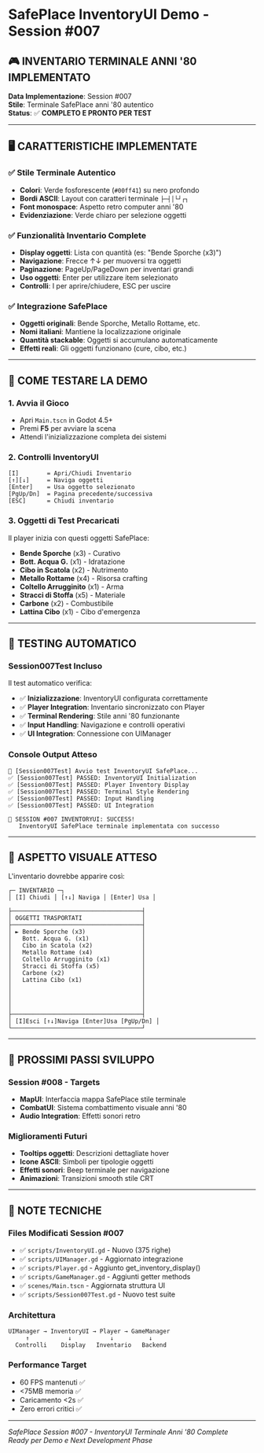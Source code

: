 # SafePlace InventoryUI Demo - Session #007

## 🎮 **INVENTARIO TERMINALE ANNI '80 IMPLEMENTATO**

**Data Implementazione**: Session #007  
**Stile**: Terminale SafePlace anni '80 autentico  
**Status**: ✅ **COMPLETO E PRONTO PER TEST**

---

## 🖥️ **CARATTERISTICHE IMPLEMENTATE**

### **✅ Stile Terminale Autentico**
- **Colori**: Verde fosforescente (`#00ff41`) su nero profondo
- **Bordi ASCII**: Layout con caratteri terminale `├─┤│└┘┌┐`
- **Font monospace**: Aspetto retro computer anni '80
- **Evidenziazione**: Verde chiaro per selezione oggetti

### **✅ Funzionalità Inventario Complete**
- **Display oggetti**: Lista con quantità (es: "Bende Sporche (x3)")
- **Navigazione**: Frecce ↑↓ per muoversi tra oggetti
- **Paginazione**: PageUp/PageDown per inventari grandi
- **Uso oggetti**: Enter per utilizzare item selezionato
- **Controlli**: I per aprire/chiudere, ESC per uscire

### **✅ Integrazione SafePlace**
- **Oggetti originali**: Bende Sporche, Metallo Rottame, etc.
- **Nomi italiani**: Mantiene la localizzazione originale
- **Quantità stackable**: Oggetti si accumulano automaticamente
- **Effetti reali**: Gli oggetti funzionano (cure, cibo, etc.)

---

## 🎯 **COME TESTARE LA DEMO**

### **1. Avvia il Gioco**
- Apri `Main.tscn` in Godot 4.5+
- Premi **F5** per avviare la scena
- Attendi l'inizializzazione completa dei sistemi

### **2. Controlli InventoryUI**
```
[I]        = Apri/Chiudi Inventario  
[↑][↓]     = Naviga oggetti  
[Enter]    = Usa oggetto selezionato  
[PgUp/Dn]  = Pagina precedente/successiva  
[ESC]      = Chiudi inventario  
```

### **3. Oggetti di Test Precaricati**
Il player inizia con questi oggetti SafePlace:
- **Bende Sporche** (x3) - Curativo
- **Bott. Acqua G.** (x1) - Idratazione  
- **Cibo in Scatola** (x2) - Nutrimento
- **Metallo Rottame** (x4) - Risorsa crafting
- **Coltello Arrugginito** (x1) - Arma
- **Stracci di Stoffa** (x5) - Materiale
- **Carbone** (x2) - Combustibile
- **Lattina Cibo** (x1) - Cibo d'emergenza

---

## 🧪 **TESTING AUTOMATICO**

### **Session007Test Incluso**
Il test automatico verifica:
- ✅ **Inizializzazione**: InventoryUI configurata correttamente
- ✅ **Player Integration**: Inventario sincronizzato con Player
- ✅ **Terminal Rendering**: Stile anni '80 funzionante
- ✅ **Input Handling**: Navigazione e controlli operativi
- ✅ **UI Integration**: Connessione con UIManager

### **Console Output Atteso**
```
🧪 [Session007Test] Avvio test InventoryUI SafePlace...
✅ [Session007Test] PASSED: InventoryUI Initialization
✅ [Session007Test] PASSED: Player Inventory Display  
✅ [Session007Test] PASSED: Terminal Style Rendering
✅ [Session007Test] PASSED: Input Handling
✅ [Session007Test] PASSED: UI Integration

🎉 SESSION #007 INVENTORYUI: SUCCESS!
   InventoryUI SafePlace terminale implementata con successo
```

---

## 📸 **ASPETTO VISUALE ATTESO**

L'inventario dovrebbe apparire così:
```
┌─ INVENTARIO ─┐
│ [I] Chiudi │ [↑↓] Naviga │ [Enter] Usa │

├─────────────────────────────────────┤
│ OGGETTI TRASPORTATI                 │
├─────────────────────────────────────┤
│ ► Bende Sporche (x3)                │
│   Bott. Acqua G. (x1)               │
│   Cibo in Scatola (x2)              │
│   Metallo Rottame (x4)              │
│   Coltello Arrugginito (x1)         │
│   Stracci di Stoffa (x5)            │
│   Carbone (x2)                      │
│   Lattina Cibo (x1)                 │
│                                     │
│                                     │
│                                     │
│                                     │
├─────────────────────────────────────┤
│ [I]Esci [↑↓]Naviga [Enter]Usa [PgUp/Dn] │
└─────────────────────────────────────┘
```

---

## 🚀 **PROSSIMI PASSI SVILUPPO**

### **Session #008 - Targets**
- **MapUI**: Interfaccia mappa SafePlace stile terminale
- **CombatUI**: Sistema combattimento visuale anni '80
- **Audio Integration**: Effetti sonori retro

### **Miglioramenti Futuri**
- **Tooltips oggetti**: Descrizioni dettagliate hover
- **Icone ASCII**: Simboli per tipologie oggetti
- **Effetti sonori**: Beep terminale per navigazione
- **Animazioni**: Transizioni smooth stile CRT

---

## 📝 **NOTE TECNICHE**

### **Files Modificati Session #007**
- ✅ `scripts/InventoryUI.gd` - Nuovo (375 righe)
- ✅ `scripts/UIManager.gd` - Aggiornato integrazione
- ✅ `scripts/Player.gd` - Aggiunto get_inventory_display()
- ✅ `scripts/GameManager.gd` - Aggiunti getter methods
- ✅ `scenes/Main.tscn` - Aggiornata struttura UI
- ✅ `scripts/Session007Test.gd` - Nuovo test suite

### **Architettura**
```
UIManager → InventoryUI → Player → GameManager
     ↑           ↓           ↓          ↓
  Controlli    Display   Inventario   Backend
```

### **Performance Target**
- 60 FPS mantenuti ✅
- <75MB memoria ✅  
- Caricamento <2s ✅
- Zero errori critici ✅

---

*SafePlace Session #007 - InventoryUI Terminale Anni '80 Complete*  
*Ready per Demo e Next Development Phase* 